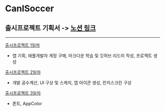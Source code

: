 # CanISoccer
## 출시프로젝트 기획서 -> [노션 링크](https://stellar-lynx-3dd.notion.site/81ae55c6ca844a0fbcbed637f6c0ea38)
-----
[출시프로젝트 1일차](./workLog/20211115.md)
- 앱 기획, 애플개발자 계정 구매, 마크다운 학습 및 깃허브 리드미 작성, 프로젝트 생성

[출시프로젝트 2일차](./workLog/20211116.md)
- 개발 공수계산, UI 구상 및 스케치, 앱 아이콘 생성, 런치스크린 구상

[출시프로젝트 3일차](./workLog/20211117.md)
- 폰트, AppColor